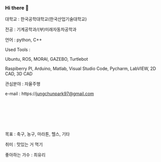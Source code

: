 ### Hi there 👋

대학교 : 한국공학대학교(한국산업기술대학교)

전공 : 기계공학과/(부)미래자동차공학과

언어 : python, C++

Used Tools :

  Ubuntu, ROS, MORAI, GAZEBO, Turtlebot
  
  Raspiberry PI, Arduino, Matlab, Visual Studio Code, Pycharm, LabVIEW, 2D CAD, 3D CAD

관심분야 : 자율주행

e-mail : https://jungchunpark97@gmail.com

<br />
<br />
<br />
<br />
<br />


목표 : 축구, 농구, 마라톤, 헬스, 기타

취미 : 맛있는 거 먹기

좋아하는 가수 : 최유리
